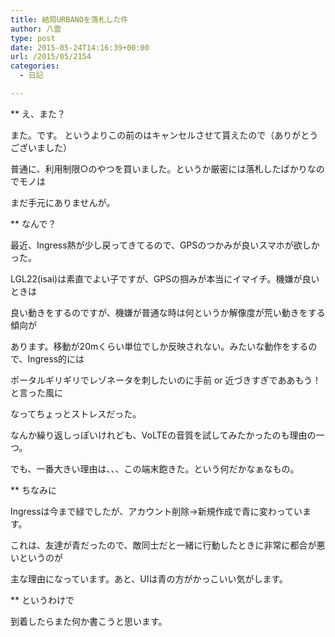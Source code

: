 ```yaml
---
title: 結局URBANOを落札した件
author: 八雲
type: post
date: 2015-05-24T14:16:39+00:00
url: /2015/05/2154
categories:
  - 日記

---
```

** え、また？
  
また。です。 というよりこの前のはキャンセルさせて貰えたので（ありがとうございました）
  
普通に、利用制限○のやつを買いました。というか厳密には落札したばかりなのでモノは
  
まだ手元にありませんが。

** なんで？
  
最近、Ingress熱が少し戻ってきてるので、GPSのつかみが良いスマホが欲しかった。
  
LGL22(isai)は素直でよい子ですが、GPSの掴みが本当にイマイチ。機嫌が良いときは
  
良い動きをするのですが、機嫌が普通な時は何というか解像度が荒い動きをする傾向が
  
あります。移動が20mくらい単位でしか反映されない。みたいな動作をするので、Ingress的には
  
ポータルギリギリでレゾネータを刺したいのに手前 or 近づきすぎでああもう！と言った風に
  
なってちょっとストレスだった。
  
なんか繰り返しっぽいけれども、VoLTEの音質を試してみたかったのも理由の一つ。
  
でも、一番大きい理由は、、、この端末飽きた。という何だかなぁなもの。

** ちなみに
  
Ingressは今まで緑でしたが、アカウント削除→新規作成で青に変わっています。
  
これは、友達が青だったので、敵同士だと一緒に行動したときに非常に都合が悪いというのが
  
主な理由になっています。あと、UIは青の方がかっこいい気がします。

** というわけで
  
到着したらまた何か書こうと思います。